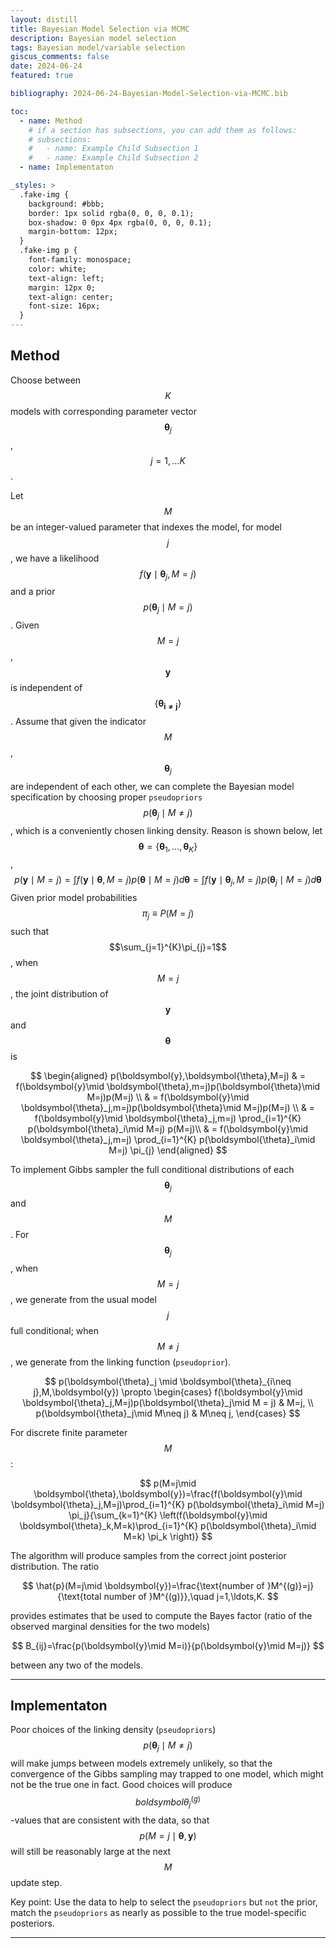 ```yaml
---
layout: distill
title: Bayesian Model Selection via MCMC
description: Bayesian model selection
tags: Bayesian model/variable selection
giscus_comments: false
date: 2024-06-24
featured: true

bibliography: 2024-06-24-Bayesian-Model-Selection-via-MCMC.bib

toc:
  - name: Method
    # if a section has subsections, you can add them as follows:
    # subsections:
    #   - name: Example Child Subsection 1
    #   - name: Example Child Subsection 2
  - name: Implementaton

_styles: >
  .fake-img {
    background: #bbb;
    border: 1px solid rgba(0, 0, 0, 0.1);
    box-shadow: 0 0px 4px rgba(0, 0, 0, 0.1);
    margin-bottom: 12px;
  }
  .fake-img p {
    font-family: monospace;
    color: white;
    text-align: left;
    margin: 12px 0;
    text-align: center;
    font-size: 16px;
  }
---
```


## Method <d-cite key="carlin1995bayesian"></d-cite>

Choose between $$K$$ models with corresponding parameter vector $$\boldsymbol{\theta}_j$$, $$j=1,...K$$. 

Let $$M$$ be an integer-valued parameter that indexes the model, for model $$j$$, we have a likelihood $$f(\boldsymbol{y}\mid \boldsymbol{\theta}_j,M=j)$$ and a prior $$p(\boldsymbol{\theta}_j\mid M=j)$$. Given $$M=j$$, $$\boldsymbol{y}$$ is independent of $$\{\boldsymbol{\theta_{i\neq j}}\}$$. Assume that given the indicator $$M$$, $$\boldsymbol{\theta}_j$$ are independent of each other, we can complete the Bayesian model specification by choosing proper `pseudopriors` $$p(\boldsymbol{\theta}_j\mid M\neq j)$$, which is a conveniently chosen linking density. Reason is shown below, let $$\boldsymbol{\theta}=\{\boldsymbol{\theta}_1,\ldots,\boldsymbol{\theta}_K\}$$,
$$
p(\boldsymbol{y} \mid M=j)=\int f(\boldsymbol{y}\mid \boldsymbol{\theta},M=j)p(\boldsymbol{\theta}\mid M=j)d\boldsymbol{\theta}=\int f(\boldsymbol{y}\mid \boldsymbol{\theta}_{j},M=j)p(\boldsymbol{\theta}_{j}\mid M=j)d\boldsymbol{\theta}
$$
Given prior model probabilities $$\pi_{j}\equiv P(M=j)$$ such that $$\sum_{j=1}^{K}\pi_{j}=1$$, when $$M=j$$, the joint distribution of $$\boldsymbol{y}$$ and $$\boldsymbol{\theta}$$ is 

$$
\begin{aligned} 
p(\boldsymbol{y},\boldsymbol{\theta},M=j) & = f(\boldsymbol{y}\mid \boldsymbol{\theta},m=j)p(\boldsymbol{\theta}\mid M=j)p(M=j) \\
 & = f(\boldsymbol{y}\mid \boldsymbol{\theta}_j,m=j)p(\boldsymbol{\theta}\mid M=j)p(M=j) \\
 & = f(\boldsymbol{y}\mid \boldsymbol{\theta}_j,m=j) \prod_{i=1}^{K} p(\boldsymbol{\theta}_i\mid M=j) p(M=j)\\
 & = f(\boldsymbol{y}\mid \boldsymbol{\theta}_j,m=j) \prod_{i=1}^{K} p(\boldsymbol{\theta}_i\mid M=j) \pi_{j}
\end{aligned}
$$

To implement Gibbs sampler the full conditional distributions of each $$\boldsymbol{\theta}_j$$ and $$M$$.
For $$\boldsymbol{\theta}_j$$, when $$M=j$$, we generate from the usual model $$j$$ full conditional; when $$M\neq j$$, we generate from the linking function (`pseudoprior`).

$$
p(\boldsymbol{\theta}_j \mid \boldsymbol{\theta}_{i\neq j},M,\boldsymbol{y}) \propto \begin{cases}
   f(\boldsymbol{y}\mid \boldsymbol{\theta}_j,M=j)p(\boldsymbol{\theta}_j\mid M = j) & M=j, \\
   p(\boldsymbol{\theta}_j\mid M\neq j) & M\neq j,
\end{cases}
$$

For discrete finite parameter $$M$$:

$$
p(M=j\mid \boldsymbol{\theta},\boldsymbol{y})=\frac{f(\boldsymbol{y}\mid \boldsymbol{\theta}_j,M=j)\prod_{i=1}^{K} p(\boldsymbol{\theta}_i\mid M=j) \pi_j}{\sum_{k=1}^{K} \left(f(\boldsymbol{y}\mid \boldsymbol{\theta}_k,M=k)\prod_{i=1}^{K} p(\boldsymbol{\theta}_i\mid M=k) \pi_k \right)}
$$

The algorithm will produce samples from the correct joint posterior distribution. The ratio

$$
\hat{p}(M=j\mid \boldsymbol{y})=\frac{\text{number of }M^{(g)}=j}{\text{total number of }M^{(g)}},\quad j=1,\ldots,K.
$$

provides estimates that be used to compute the Bayes factor (ratio of the observed marginal densities for the two models)

$$
B_{ij}=\frac{p(\boldsymbol{y}\mid M=i)}{p(\boldsymbol{y}\mid M=j)}
$$

between any two of the models.

--- 
## Implementaton <d-cite key="carlin1995bayesian"></d-cite> <d-cite key="jauch2021mixture"></d-cite>

Poor choices of the linking density (`pseudopriors`) $$p(\boldsymbol{\theta}_j\mid M\neq j)$$ will make jumps between models extremely unlikely, so that the convergence of the Gibbs sampling may trapped to one model, which might not be the true one in fact. Good choices will produce $$boldsymbol{\theta}_j^{(g)}$$-values that are consistent with the data, so that $$p(M=j\mid \boldsymbol{\theta},\boldsymbol{y})$$ will still be reasonably large at the next $$M$$ update step. 

Key point: Use the data to help to select the `pseudopriors` but `not` the prior, match the `pseudopriors` as nearly as possible to the true model-specific posteriors. 



---
